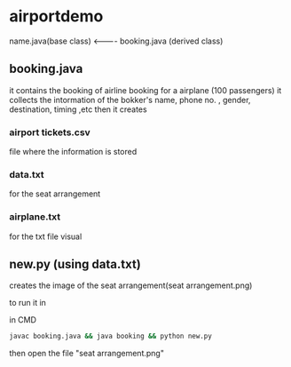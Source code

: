 # airportdemo

name.java(base class) <---- booking.java (derived class)

## booking.java
it contains the booking of airline booking for a airplane (100 passengers)
it collects the intormation of the bokker's name, phone no. , gender, destination, timing ,etc
then it creates

### airport tickets.csv
file where the information is stored

### data.txt
for the seat arrangement 

### airplane.txt
for the txt file visual

## new.py (using data.txt)
creates the image of the seat arrangement(seat arrangement.png)

to run it in 

in CMD
```bat
javac booking.java && java booking && python new.py
```

then open the file "seat arrangement.png"
